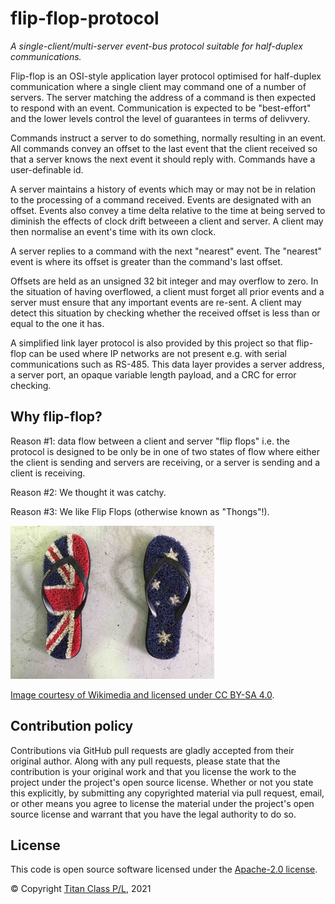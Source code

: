 # flip-flop-protocol

*A single-client/multi-server event-bus protocol suitable for half-duplex communications.*

Flip-flop is an OSI-style application layer protocol optimised for half-duplex communication where a single client may command one of a number of servers. The server matching the address of a command is then expected to respond with an event. Communication is expected to be "best-effort" and the lower levels control the level of guarantees in terms of delivvery.

Commands instruct a server to do something, normally resulting in an event. All commands convey an offset to the last event that the client received so that a server knows the next event it should reply with. Commands have a user-definable id.

A server maintains a history of events which may or may not be in relation to the processing of a command received. Events are designated with an offset. Events also convey a time delta relative to the time at being served to diminish the effects of clock drift betweeen a client and server. A client may then normalise an event's time with its own clock.

A server replies to a command with the next "nearest" event. The "nearest" event is where its offset is greater than the command's last offset.

Offsets are held as an unsigned 32 bit integer and may overflow to zero. In the situation of having overflowed, a client must forget all prior events and a server must ensure that any important events are re-sent. A client may detect this
situation by checking whether the received offset is less than or equal to the one it has.

A simplified link layer protocol is also provided by this project so that flip-flop can be used where IP networks are not present e.g. with serial communications such as RS-485. This data layer provides a server address, a server port, an opaque variable length payload, and a CRC for error checking.

## Why flip-flop?

Reason #1: data flow between a client and server "flip flops" i.e. the protocol is designed to be only be in one of two states of flow where either the client is sending and servers are receiving, or a server is sending and a client is receiving.

Reason #2: We thought it was catchy.

Reason #3: We like Flip Flops (otherwise known as "Thongs"!).

![Flip Flops!](Australia_Day_Thongs.jpg "Australia Day Flip Flops!")


[Image courtesy of Wikimedia and licensed under CC BY-SA 4.0](https://commons.wikimedia.org/wiki/Category:Flip-flops_(footwear)#/media/File:Australia_Day_Thongs.tiff).

## Contribution policy

Contributions via GitHub pull requests are gladly accepted from their original author. Along with any pull requests, please state that the contribution is your original work and that you license the work to the project under the project's open source license. Whether or not you state this explicitly, by submitting any copyrighted material via pull request, email, or other means you agree to license the material under the project's open source license and warrant that you have the legal authority to do so.

## License

This code is open source software licensed under the [Apache-2.0 license](./LICENSE).

© Copyright [Titan Class P/L](https://www.titanclass.com.au/), 2021